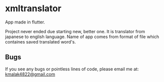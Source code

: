 # xmltranslator

App made in flutter. 

Project never ended due starting new, better one. It is translator from japanese to english language. Name of app comes from format of file which containes saved translated word's.

## Bugs

If you see any bugs or pointless lines of code, please email me at: kmalak4822@gmail.com
